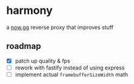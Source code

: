 # harmony
a [now.gg](https://now.gg) reverse proxy that improves stuff

## roadmap
- [x] patch up quality & fps
- [ ] rework with fastify instead of using express
- [ ] implement actual `framebufferSizeWidth` math